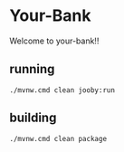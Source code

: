 # Your-Bank

Welcome to your-bank!!

## running

    ./mvnw.cmd clean jooby:run

## building

    ./mvnw.cmd clean package
